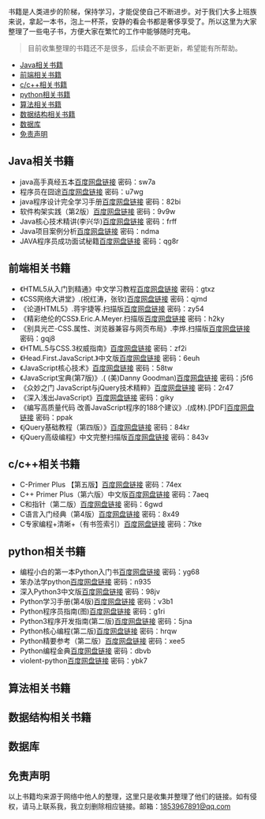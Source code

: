 书籍是人类进步的阶梯，保持学习，才能促使自己不断进步。对于我们大多上班族来说，拿起一本书，泡上一杯茶，安静的看会书都是奢侈享受了。所以这里为大家整理了一些电子书，方便大家在繁忙的工作中能够随时充电。
>目前收集整理的书籍还不是很多，后续会不断更新，希望能有所帮助。

* [Java相关书籍](#java相关书籍)
* [前端相关书籍](#前端相关书籍)
* [c/c\+\+相关书籍](#cc相关书籍)
* [python相关书籍](#python相关书籍)
* [算法相关书籍](#算法相关书籍)
* [数据结构相关书籍](#数据结构相关书籍)
* [数据库](#数据库)
* [免责声明](#免责声明)

## Java相关书籍
- java高手真经五本[百度网盘链接](https://pan.baidu.com/s/11qWYo_5Hg-chU1sH8Z2XoQ) 密码：sw7a
- 程序员在囧途[百度网盘链接](https://pan.baidu.com/s/18xEuDHb9tuLSeC5EQ0ZyPQ) 密码：u7wg
- java程序设计完全学习手册[百度网盘链接](https://pan.baidu.com/s/1yWXIDLb8uakab00jQ0ZUcQ) 密码：82bi
- 软件构架实践（第2版）[百度网盘链接](https://pan.baidu.com/s/1C-IT2Tjy2SFS-dotYR7vIA) 密码：9v9w
- Java核心技术精讲(李兴华)[百度网盘链接](https://pan.baidu.com/s/1--M1ZobRDDfYkfpzBNgkRQ) 密码：frff
- Java项目案例分析[百度网盘链接](https://pan.baidu.com/s/1siqJwR9j9ymA718neiqsPg) 密码：ndma
- JAVA程序员成功面试秘籍[百度网盘链接](https://pan.baidu.com/s/1XFzYgg_WWjcpd5FE-FodGA) 密码：qg8r

## 前端相关书籍
- 《HTML5从入门到精通》中文学习教程[百度网盘链接](https://pan.baidu.com/s/1C2wPwb1LtOnIgxaXrxoXGA) 密码：gtxz
- 《CSS网络大讲堂》.(祝红涛，张钦)[百度网盘链接](https://pan.baidu.com/s/1b8QJrQq9bXo8QEUMpI80rQ) 密码：qjmd
- 《论道HTML5》.蒋宇捷等.扫描版[百度网盘链接](https://pan.baidu.com/s/15IT3R1PdBaFe_ElSFigkDQ) 密码：zy54
- 《精彩绝伦的CSS》.Eric.A.Meyer.扫描版[百度网盘链接](https://pan.baidu.com/s/1mudGXJsdim6GZu-S7Zho4g) 密码：h2ky
- 《别具光芒-CSS.属性、浏览器兼容与网页布局》.李烨.扫描版[百度网盘链接](https://pan.baidu.com/s/1U0eFqKKf0maCmcgwDPbvaw) 密码：gqj8
- 《HTML.5与CSS.3权威指南》[百度网盘链接](https://pan.baidu.com/s/1i01HeIJhkJARSjrhzUxazQ) 密码：zf2i
- 《Head.First.JavaScript.》中文版[百度网盘链接](https://pan.baidu.com/s/1Vmr97aADJ5VBYcAoaRJmNA) 密码：6euh
- 《JavaScript核心技术》[百度网盘链接](https://pan.baidu.com/s/1-kLj79ER9n470f9dAoH65w) 密码：58tw
- 《JavaScript宝典(第7版)》.( (美)Danny Goodman)[百度网盘链接](https://pan.baidu.com/s/1_sL2cKzIdIyN4SfvCg8-ig) 密码：j5f6
- 《众妙之门 JavaScript与jQuery技术精粹》[百度网盘链接](https://pan.baidu.com/s/1yBsJV4RuUoRxamqF4OOVuQ) 密码：2r47
- 《深入浅出JavaScript》[百度网盘链接](https://pan.baidu.com/s/1BMTQXRPoWibfIuIo-u3NxQ) 密码：giky
- 《编写高质量代码 改善JavaScript程序的188个建议》.(成林).[PDF][百度网盘链接](https://pan.baidu.com/s/1RfZvnHJPsSBPqc1SSfuvWg) 密码：ppak
- 《jQuery基础教程（第四版）》[百度网盘链接](https://pan.baidu.com/s/1-aYrvhJiTXiyoB9q--rJUQ) 密码：84kr
- 《jQuery高级编程》中文完整扫描版[百度网盘链接](https://pan.baidu.com/s/1EBCKB6Yy0hhvW84tEs3zFA) 密码：843v

## c/c++相关书籍
- C-Primer Plus 【第五版】[百度网盘链接](https://pan.baidu.com/s/1cympf2lFk8sw618Daopmww) 密码：74ex
- C++ Primer Plus（第六版）中文版[百度网盘链接](https://pan.baidu.com/s/1uWJncnsG7h1lfK8tqt6nyg) 密码：7aeq
- C和指针（第二版）[百度网盘链接](https://pan.baidu.com/s/14dMpHfML-ORHj3m5RJnTSg) 密码：6gwd
- C语言入门经典（第4版）[百度网盘链接](https://pan.baidu.com/s/1J0a9XIFqz7vHmiij4r5Ztw) 密码：8x49
- C专家编程+清晰+（有书签索引）[百度网盘链接](https://pan.baidu.com/s/1YOW_4obGzLKJ7bJw5P_iBw) 密码：7tke

## python相关书籍
- 编程小白的第一本Python入门书[百度网盘链接](https://pan.baidu.com/s/1AS-CUvK50HkyQ8DZV5QhYg) 密码：yg68
- 笨办法学python[百度网盘链接](https://pan.baidu.com/s/1jCv-9JzDy8kZysN-Vj3Y3Q) 密码：n935
- 深入Python3中文版[百度网盘链接](https://pan.baidu.com/s/1ZafXTzjWKFLwMiNl9JaVMg) 密码：98jv
- Python学习手册(第4版)[百度网盘链接](https://pan.baidu.com/s/1eJsCwVoqhkTJgo3W1sijCg) 密码：v3b1
- Python程序员指南(图)[百度网盘链接](https://pan.baidu.com/s/1XKSFBZDRlS_HmcOGKksVIg) 密码：g1ri
- Python3程序开发指南(第二版)[百度网盘链接](https://pan.baidu.com/s/1gnVFdWd8f7P7ZglNR5MxbA) 密码：5jna
- Python核心编程(第二版)[百度网盘链接](https://pan.baidu.com/s/18RIoP1Eh1V8zUC1lyjeBLw) 密码：hrqw
- Python精要参考（第二版）[百度网盘链接](https://pan.baidu.com/s/1ZDVmMjDAsZGbcW6DUthdkA) 密码：xee5
- Python编程金典[百度网盘链接](https://pan.baidu.com/s/16_2v2P6t-8vZkZ_zi0jbEw) 密码：dbvb
- violent-python[百度网盘链接](https://pan.baidu.com/s/1nNUM4ternc-i7nTxk3StSA) 密码：ybk7

## 算法相关书籍

## 数据结构相关书籍

## 数据库

## 免责声明
以上书籍均来源于网络中他人的整理，这里只是收集并整理了他们的链接。如有侵权，请马上联系我，我立刻删除相应链接。邮箱：1853967891@qq.com
